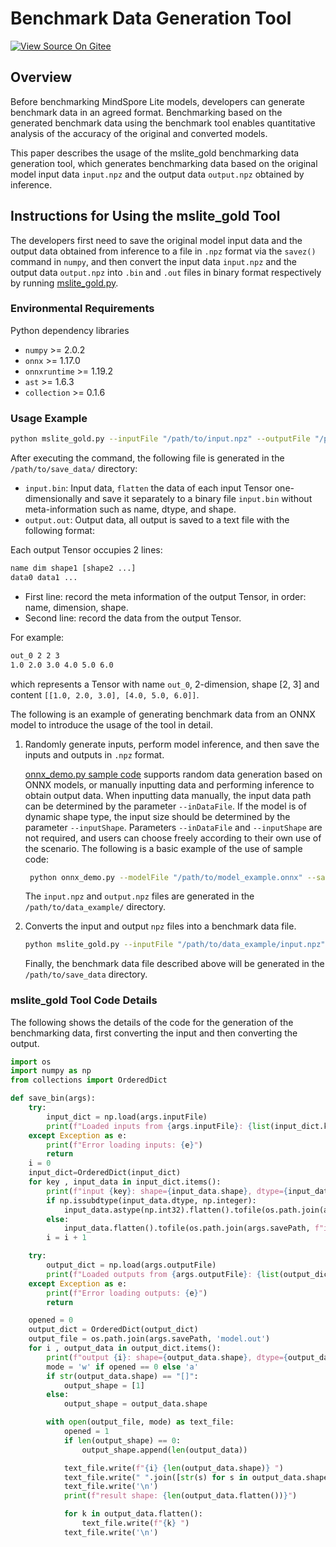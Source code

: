 # Benchmark Data Generation Tool

[![View Source On Gitee](https://mindspore-website.obs.cn-north-4.myhuaweicloud.com/website-images/r2.6.0rc1/resource/_static/logo_source_en.svg)](https://gitee.com/mindspore/docs/blob/r2.6.0rc1/docs/lite/docs/source_en/tools/benchmark_golden_data.md)

## Overview

Before benchmarking MindSpore Lite models, developers can generate benchmark data in an agreed format. Benchmarking based on the generated benchmark data using the benchmark tool enables quantitative analysis of the accuracy of the original and converted models.

This paper describes the usage of the mslite_gold benchmarking data generation tool, which generates benchmarking data based on the original model input data `input.npz` and the output data `output.npz` obtained by inference.

## Instructions for Using the mslite_gold Tool

The developers first need to save the original model input data and the output data obtained from inference to a file in `.npz` format via the `savez()` command in `numpy`, and then convert the input data `input.npz` and the output data `output.npz` into `.bin` and `.out` files in binary format respectively by running [mslite_gold.py](https://gitee.com/mindspore/docs/blob/r2.6.0rc1/docs/sample_code/golden/mslite_gold.py).

### Environmental Requirements

Python dependency libraries

- `numpy` >= 2.0.2
- `onnx` >= 1.17.0
- `onnxruntime` >= 1.19.2
- `ast` >= 1.6.3
- `collection` >= 0.1.6

### Usage Example

```bash
python mslite_gold.py --inputFile "/path/to/input.npz" --outputFile "/path/to/output.npz" --savePath "/path/to/save_data"
```

After executing the command, the following file is generated in the `/path/to/save_data/` directory:

- `input.bin`: Input data, `flatten` the data of each input Tensor one-dimensionally and save it separately to a binary file `input.bin` without meta-information such as name, dtype, and shape.
- `output.out`: Output data, all output is saved to a text file with the following format:

Each output Tensor occupies 2 lines:

```bash
name dim shape1 [shape2 ...]
data0 data1 ...
```

- First line: record the meta information of the output Tensor, in order: name, dimension, shape.
- Second line: record the data from the output Tensor.

For example:

```bash
out_0 2 2 3
1.0 2.0 3.0 4.0 5.0 6.0
```

which represents a Tensor with name `out_0`, 2-dimension, shape [2, 3] and content `[[1.0, 2.0, 3.0], [4.0, 5.0, 6.0]]`.

The following is an example of generating benchmark data from an ONNX model to introduce the usage of the tool in detail.

1. Randomly generate inputs, perform model inference, and then save the inputs and outputs in `.npz` format.

   [onnx_demo.py sample code](https://gitee.com/mindspore/docs/blob/r2.6.0rc1/docs/sample_code/golden/onnx_demo.py) supports random data generation based on ONNX models, or manually inputting data and performing inference to obtain output data. When inputting data manually, the input data path can be determined by the parameter `--inDataFile`. If the model is of dynamic shape type, the input size should be determined by the parameter `--inputShape`. Parameters `--inDataFile` and `--inputShape` are not required, and users can choose freely according to their own use of the scenario. The following is a basic example of the use of sample code:

   ```bash
    python onnx_demo.py --modelFile "/path/to/model_example.onnx" --savePath "/path/to/data_example"
   ```

   The `input.npz` and `output.npz` files are generated in the `/path/to/data_example/` directory.

2. Converts the input and output `npz` files into a benchmark data file.

   ```bash
   python mslite_gold.py --inputFile "/path/to/data_example/input.npz" --outputFile "/path/to/data_example/output.npz" --savePath "/path/to/save_data"
   ```

   Finally, the benchmark data file described above will be generated in the `/path/to/save_data` directory.

### mslite_gold Tool Code Details

The following shows the details of the code for the generation of the benchmarking data, first converting the input and then converting the output.

```python
import os
import numpy as np
from collections import OrderedDict

def save_bin(args):
    try:
        input_dict = np.load(args.inputFile)
        print(f"Loaded inputs from {args.inputFile}: {list(input_dict.keys())}")
    except Exception as e:
        print(f"Error loading inputs: {e}")
        return
    i = 0
    input_dict=OrderedDict(input_dict)
    for key , input_data in input_dict.items():
        print(f"input {key}: shape={input_data.shape}, dtype={input_data.dtype}")
        if np.issubdtype(input_data.dtype, np.integer):
            input_data.astype(np.int32).flatten().tofile(os.path.join(args.savePath, f"input.bin{i}"))
        else:
            input_data.flatten().tofile(os.path.join(args.savePath, f"input.bin{i}"))
        i = i + 1

    try:
        output_dict = np.load(args.outputFile)
        print(f"Loaded outputs from {args.outputFile}: {list(output_dict.keys())}")
    except Exception as e:
        print(f"Error loading outputs: {e}")
        return

    opened = 0
    output_dict = OrderedDict(output_dict)
    output_file = os.path.join(args.savePath, 'model.out')
    for i , output_data in output_dict.items():
        print(f"output {i}: shape={output_data.shape}, dtype={output_data.dtype}")
        mode = 'w' if opened == 0 else 'a'
        if str(output_data.shape) == "[]":
            output_shape = [1]
        else:
            output_shape = output_data.shape

        with open(output_file, mode) as text_file:
            opened = 1
            if len(output_shape) == 0:
                output_shape.append(len(output_data))

            text_file.write(f"{i} {len(output_data.shape)} ")
            text_file.write(" ".join([str(s) for s in output_data.shape]))
            text_file.write('\n')
            print(f"result shape: {len(output_data.flatten())}")

            for k in output_data.flatten():
                text_file.write(f"{k} ")
            text_file.write('\n')
```
